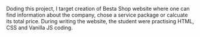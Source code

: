 Doding this project,  I target creation of Besta Shop website where one can find information about the company, chose a service package or calcuate its total price. During writing the website, the student were practising HTML, CSS and Vanilla JS coding. 
